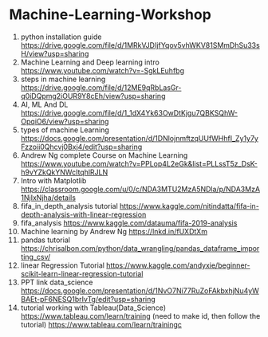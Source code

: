 # Machine-Learning-Workshop
1. python installation guide
 https://drive.google.com/file/d/1MRkVJDIjfYqov5vhWKV81SMmDhSu33sH/view?usp=sharing
2. Machine Learning and Deep learning intro
https://www.youtube.com/watch?v=-SgkLEuhfbg
3. steps in machine learning
https://drive.google.com/file/d/12ME9qRbLasGr-q0iDQpmg2iOUR9Y8cEh/view?usp=sharing
4. AI, ML And DL
https://drive.google.com/file/d/1_1dX4Yk63OwDtKjgu7QBKSQhW-OpqiO6/view?usp=sharing
5. types of machine Learning
https://docs.google.com/presentation/d/1DNlojnmftzqUUfWHhfI_Zy1y7yFzzoii0Qhcvj0Bxj4/edit?usp=sharing
6. Andrew Ng complete Course on Machine Learning
https://www.youtube.com/watch?v=PPLop4L2eGk&list=PLLssT5z_DsK-h9vYZkQkYNWcItqhlRJLN
7. Intro with Matplotlib 
https://classroom.google.com/u/0/c/NDA3MTU2MzA5NDla/p/NDA3MzA1NjIxNjha/details
8. fifa_in_depth_analysis tutorial
https://www.kaggle.com/nitindatta/fifa-in-depth-analysis-with-linear-regression
9. fifa_analysis
https://www.kaggle.com/datauma/fifa-2019-analysis
10. Machine learning by Andrew Ng
https://lnkd.in/fUXDtXm
11. pandas tutorial
https://chrisalbon.com/python/data_wrangling/pandas_dataframe_importing_csv/
12. linear Regression Tutorial
https://www.kaggle.com/andyxie/beginner-scikit-learn-linear-regression-tutorial
13. PPT link data_science
https://docs.google.com/presentation/d/1NvO7Ni77RuZoFAkbxhjNu4yWBAEt-pF6NESQ1brIvTg/edit?usp=sharing
14. tutorial working with Tableau(Data_Science)
https://www.tableau.com/learn/training
(need to make id, then follow the tutorial)
https://www.tableau.com/learn/trainingc
